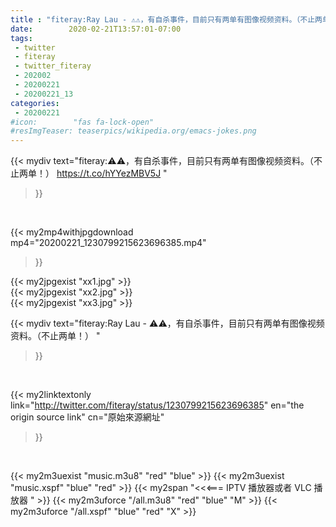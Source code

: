 ```yaml
---
title : "fiteray:Ray Lau - ⚠️⚠️，有自杀事件，目前只有两单有图像视频资料。（不止两单！） "
date:        2020-02-21T13:57:01-07:00
tags:
 - twitter
 - fiteray
 - twitter_fiteray
 - 202002
 - 20200221
 - 20200221_13
categories:
 - 20200221
#icon:        "fas fa-lock-open"
#resImgTeaser: teaserpics/wikipedia.org/emacs-jokes.png
---
```


{{< mydiv text="fiteray:⚠️⚠️，有自杀事件，目前只有两单有图像视频资料。（不止两单！） https://t.co/hYYezMBV5J "
>}}
<br>


{{< my2mp4withjpgdownload mp4="20200221_1230799215623696385.mp4"
>}}

{{< my2jpgexist "xx1.jpg" >}}<br>
{{< my2jpgexist "xx2.jpg" >}}<br>
{{< my2jpgexist "xx3.jpg" >}}<br>



{{< mydiv text="fiteray:Ray Lau - ⚠️⚠️，有自杀事件，目前只有两单有图像视频资料。（不止两单！） "
>}}
<br>

{{< my2linktextonly link="http://twitter.com/fiteray/status/1230799215623696385"
en="the origin source link" cn="原始來源網址"
>}}


<br>

{{< my2m3uexist "music.m3u8" "red"  "blue" >}} {{< my2m3uexist "music.xspf" "blue" "red"  >}} {{< my2span "<<<=== IPTV 播放器或者 VLC 播放器 " >}} {{< my2m3uforce "/all.m3u8" "red"  "blue" "M" >}} {{< my2m3uforce "/all.xspf" "blue" "red"  "X" >}} 
